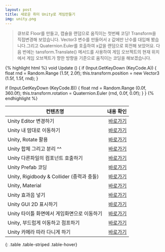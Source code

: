 ```yaml
---
layout: post
title: 새로운 취미 Unity로 게임만들기
img: unity.png
---
```


<blockquote>
큐브로 Floor를 만들고, 캡슐을 랜덤으로 움직이는 첫번째 코딩! Transform을 직접변경해 보았습니다. 
Vector3 변수를 만들어서 z 값에만 난수를 대입해 봤습니다.그리고 Quaternion.Euler를 호출하여 x값을 랜덤으로 회전해 보았어요.
다음 번에는 tansform.Translate() 메서드를 사용하여 게임 오브젝트의 현재 위치에서 게임 오브젝트가 향한 방향을 기준으로 움직이는 코딩을 해보겠습니다.
</blockquote>

{% highlight html %}
void Update () 
{
  if (Input.GetKeyDown (KeyCode.A)) 
  {
    float rnd = Random.Range (1.5f, 2.0f);
    this.transform.position = new Vector3 (1.5f, 1.5f, rnd);
  }

  if (Input.GetKeyDown (KeyCode.B)) 
  {
    float rnd = Random.Range (0.0f, 360.0f);
    this.transform.rotation = Quaternion.Euler (rnd, 0.0f, 0.0f);
  }
}
{% endhighlight %}

|  컨텐츠명   |    내용 확인 |
|----------|-------------:|
| Unity Editor 변경하기 | <a href="http://sjmw1030.blog.me/220735857880"> 바로가기 </a> |
| Unity 내 맘대로 이동하기 | <a href="http://sjmw1030.blog.me/220735990501"> 바로가기 </a> |
| Unity, Rotate 활용 | <a href="http://sjmw1030.blog.me/220736194029"> 바로가기 </a> |
| Unity 합체 그리고 분리 ^^ | <a href="https://sjmw1030.blog.me/220736217604"> 바로가기 </a> |
| Unity 다른파일의 컴포넌트 호출하기 | <a href="https://sjmw1030.blog.me/220738151104"> 바로가기 </a> |
| Unity Prefab 코딩| <a href="http://sjmw1030.blog.me/220738345015"> 바로가기 </a> |
| Unity, Rigidbody & Collider (중력과 충돌) | <a href="http://sjmw1030.blog.me/220738356026"> 바로가기 </a> |
| Unity, Material | <a href="http://sjmw1030.blog.me/220738359918"> 바로가기 </a> |
| Unity 효과음 넣기 | <a href="https://sjmw1030.blog.me/220742117043"> 바로가기 </a> |
| Unity GUI 2D 표시하기 | <a href="https://sjmw1030.blog.me/220743062203"> 바로가기 </a> |
| Unity 타이틀 화면에서 게임화면으로 이동하기 | <a href="https://sjmw1030.blog.me/220743960775"> 바로가기 </a> |
| Unity, 부드럽게 이동하고 점프하기 | <a href="https://sjmw1030.blog.me/220745050543"> 바로가기 </a> |
| Unity 카메라 따라 다니게 하기 | <a href="https://sjmw1030.blog.me/220748038536"> 바로가기 </a> |
{: .table .table-striped .table-hover}
